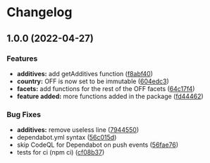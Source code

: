 # Changelog

## 1.0.0 (2022-04-27)


### Features

* **additives:** add getAdditives function ([f8abf40](https://github.com/openfoodfacts/openfoodfacts-nodejs/commit/f8abf40e0f083a81624fcd4f875bb77c157071fe))
* **country:** OFF is now set to be immutable ([604edc3](https://github.com/openfoodfacts/openfoodfacts-nodejs/commit/604edc34a26ced68032687e21f8f0d05be6d6ade))
* **facets:** add functions for the rest of the OFF facets ([64c17f4](https://github.com/openfoodfacts/openfoodfacts-nodejs/commit/64c17f43e942bbc3eaa70c5aac15003ac67354e3))
* **feature added:** more functions added in the package ([fd44462](https://github.com/openfoodfacts/openfoodfacts-nodejs/commit/fd44462d6d58d8e497eb3b031a63f5be6355b39d))


### Bug Fixes

* **additives:** remove useless line ([7944550](https://github.com/openfoodfacts/openfoodfacts-nodejs/commit/7944550e45ab50603c5e6db9e08ec88642f0fb6f))
* dependabot.yml syntax ([56c015d](https://github.com/openfoodfacts/openfoodfacts-nodejs/commit/56c015d61b6067f082072bbe9f021414b26d1b37))
* skip CodeQL for Dependabot on push events ([56fae76](https://github.com/openfoodfacts/openfoodfacts-nodejs/commit/56fae76222ef1d0f11b6013f147819910aae367d))
* tests for ci (npm ci) ([cf08b37](https://github.com/openfoodfacts/openfoodfacts-nodejs/commit/cf08b37beea9d7823c02e8b468b9c0308b17ebf9))
